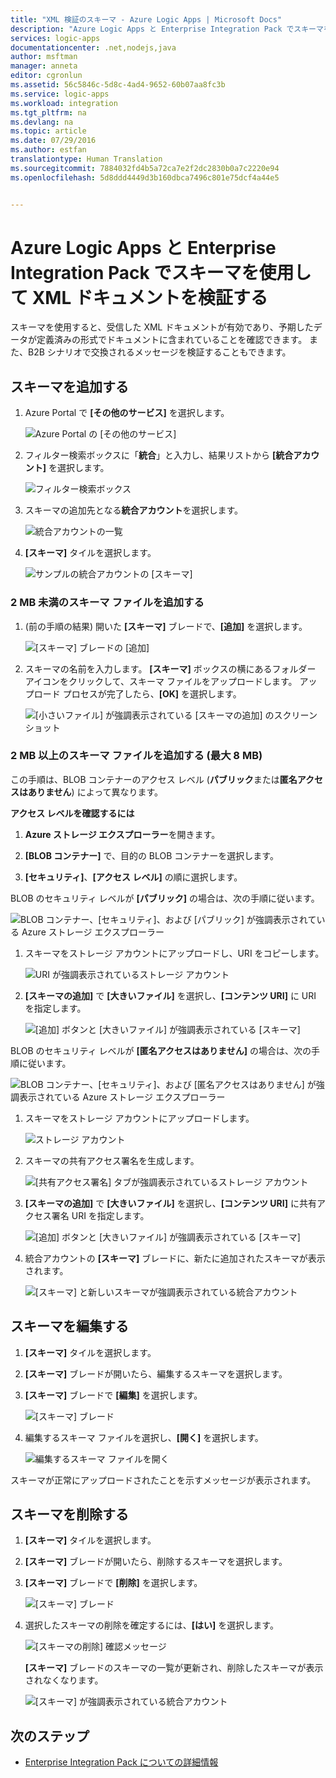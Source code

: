 ```yaml
---
title: "XML 検証のスキーマ - Azure Logic Apps | Microsoft Docs"
description: "Azure Logic Apps と Enterprise Integration Pack でスキーマを使用して XML ドキュメントを検証する"
services: logic-apps
documentationcenter: .net,nodejs,java
author: msftman
manager: anneta
editor: cgronlun
ms.assetid: 56c5846c-5d8c-4ad4-9652-60b07aa8fc3b
ms.service: logic-apps
ms.workload: integration
ms.tgt_pltfrm: na
ms.devlang: na
ms.topic: article
ms.date: 07/29/2016
ms.author: estfan
translationtype: Human Translation
ms.sourcegitcommit: 7884032fd4b5a72ca7e2f2dc2830b0a7c2220e94
ms.openlocfilehash: 5d8ddd4449d3b160dbca7496c801e75dcf4a44e5


---
```

# <a name="validate-xml-with-schemas-for-azure-logic-apps-and-the-enterprise-integration-pack"></a>Azure Logic Apps と Enterprise Integration Pack でスキーマを使用して XML ドキュメントを検証する

スキーマを使用すると、受信した XML ドキュメントが有効であり、予期したデータが定義済みの形式でドキュメントに含まれていることを確認できます。 また、B2B シナリオで交換されるメッセージを検証することもできます。

## <a name="add-a-schema"></a>スキーマを追加する

1. Azure Portal で **[その他のサービス]** を選択します。

    ![Azure Portal の [その他のサービス]](media/logic-apps-enterprise-integration-schemas/overview-11.png)

2. フィルター検索ボックスに「**統合**」と入力し、結果リストから **[統合アカウント]** を選択します。

    ![フィルター検索ボックス](media/logic-apps-enterprise-integration-schemas/overview-21.png)

3. スキーマの追加先となる**統合アカウント**を選択します。

    ![統合アカウントの一覧](media/logic-apps-enterprise-integration-schemas/overview-31.png)

4. **[スキーマ]** タイルを選択します。

    ![サンプルの統合アカウントの [スキーマ]](media/logic-apps-enterprise-integration-schemas/schema-11.png)

### <a name="add-a-schema-file-smaller-than-2-mb"></a>2 MB 未満のスキーマ ファイルを追加する

1. (前の手順の結果) 開いた **[スキーマ]** ブレードで、**[追加]** を選択します。

    ![[スキーマ] ブレードの [追加]](media/logic-apps-enterprise-integration-schemas/schema-21.png)

2. スキーマの名前を入力します。 **[スキーマ]** ボックスの横にあるフォルダー アイコンをクリックして、スキーマ ファイルをアップロードします。 アップロード プロセスが完了したら、**[OK]** を選択します。

    ![[小さいファイル] が強調表示されている [スキーマの追加] のスクリーンショット](media/logic-apps-enterprise-integration-schemas/schema-31.png)

### <a name="add-a-schema-file-larger-than-2-mb-up-to-8-mb-maximum"></a>2 MB 以上のスキーマ ファイルを追加する (最大 8 MB)

この手順は、BLOB コンテナーのアクセス レベル (**パブリック**または**匿名アクセスはありません**) によって異なります。

**アクセス レベルを確認するには**

1.  **Azure ストレージ エクスプローラー**を開きます。 

2.  **[BLOB コンテナー]** で、目的の BLOB コンテナーを選択します。 

3.  **[セキュリティ]**、**[アクセス レベル]** の順に選択します。

BLOB のセキュリティ レベルが **[パブリック]** の場合は、次の手順に従います。

![BLOB コンテナー、[セキュリティ]、および [パブリック] が強調表示されている Azure ストレージ エクスプローラー](media/logic-apps-enterprise-integration-schemas/blob-public.png)

1. スキーマをストレージ アカウントにアップロードし、URI をコピーします。

    ![URI が強調表示されているストレージ アカウント](media/logic-apps-enterprise-integration-schemas/schema-blob.png)

2. **[スキーマの追加]** で **[大きいファイル]** を選択し、**[コンテンツ URI]** に URI を指定します。

    ![[追加] ボタンと [大きいファイル] が強調表示されている [スキーマ]](media/logic-apps-enterprise-integration-schemas/schema-largefile.png)

BLOB のセキュリティ レベルが **[匿名アクセスはありません]** の場合は、次の手順に従います。

![BLOB コンテナー、[セキュリティ]、および [匿名アクセスはありません] が強調表示されている Azure ストレージ エクスプローラー](media/logic-apps-enterprise-integration-schemas/blob-1.png)

1. スキーマをストレージ アカウントにアップロードします。

    ![ストレージ アカウント](media/logic-apps-enterprise-integration-schemas/blob-3.png)

2. スキーマの共有アクセス署名を生成します。

    ![[共有アクセス署名] タブが強調表示されているストレージ アカウント](media/logic-apps-enterprise-integration-schemas/blob-2.png)

3. **[スキーマの追加]** で **[大きいファイル]** を選択し、**[コンテンツ URI]** に共有アクセス署名 URI を指定します。

    ![[追加] ボタンと [大きいファイル] が強調表示されている [スキーマ]](media/logic-apps-enterprise-integration-schemas/schema-largefile.png)

4. 統合アカウントの **[スキーマ]** ブレードに、新たに追加されたスキーマが表示されます。

    ![[スキーマ] と新しいスキーマが強調表示されている統合アカウント](media/logic-apps-enterprise-integration-schemas/schema-41.png)

## <a name="edit-schemas"></a>スキーマを編集する

1. **[スキーマ]** タイルを選択します。

2. **[スキーマ]** ブレードが開いたら、編集するスキーマを選択します。

3. **[スキーマ]** ブレードで **[編集]** を選択します。

    ![[スキーマ] ブレード](media/logic-apps-enterprise-integration-schemas/edit-12.png)

4. 編集するスキーマ ファイルを選択し、**[開く]** を選択します。

    ![編集するスキーマ ファイルを開く](media/logic-apps-enterprise-integration-schemas/edit-31.png)

スキーマが正常にアップロードされたことを示すメッセージが表示されます。

## <a name="delete-schemas"></a>スキーマを削除する

1. **[スキーマ]** タイルを選択します。

2. **[スキーマ]** ブレードが開いたら、削除するスキーマを選択します。

3. **[スキーマ]** ブレードで **[削除]** を選択します。

    ![[スキーマ] ブレード](media/logic-apps-enterprise-integration-schemas/delete-12.png)

4. 選択したスキーマの削除を確定するには、**[はい]** を選択します。

    ![[スキーマの削除] 確認メッセージ](media/logic-apps-enterprise-integration-schemas/delete-21.png)

    **[スキーマ]** ブレードのスキーマの一覧が更新され、削除したスキーマが表示されなくなります。

    ![[スキーマ] が強調表示されている統合アカウント](media/logic-apps-enterprise-integration-schemas/delete-31.png)

## <a name="next-steps"></a>次のステップ
* [Enterprise Integration Pack についての詳細情報](logic-apps-enterprise-integration-overview.md "Enterprise Integration Pack についての詳細情報")  




<!--HONumber=Feb17_HO1-->


